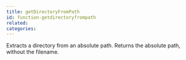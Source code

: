 ```yaml
---
title: getDirectoryFromPath
id: function-getdirectoryfrompath
related:
categories:
---
```


Extracts a directory from an absolute path.
        Returns the absolute path, without the filename.